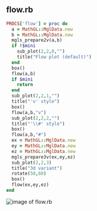 
## flow.rb

```ruby
PROCS['flow'] = proc do
  a = MathGL::MglData.new
  b = MathGL::MglData.new
  mgls_prepare2v(a,b)
  if !$mini
    sub_plot(2,2,0,"")
    title("Flow plot (default)")
  end
  box()
  flow(a,b)
  if $mini
    return
  end
  sub_plot(2,2,1,"")
  title("'v' style")
  box()
  flow(a,b,"v")
  sub_plot(2,2,2,"")
  title("'\\#' style")
  box()
  flow(a,b,"#")
  ex = MathGL::MglData.new
  ey = MathGL::MglData.new
  ez = MathGL::MglData.new
  mgls_prepare3v(ex,ey,ez)
  sub_plot(2,2,3)
  title("3d variant")
  rotate(50,60)
  box()
  flow(ex,ey,ez)
end


```
![image of flow.rb](https://raw.github.com/masa16/ruby-mathgl-sample/master/samples/flow/flow.png)
